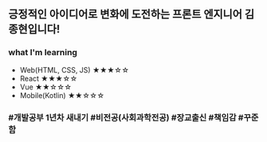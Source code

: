 ## 긍정적인 아이디어로 변화에 도전하는 프론트 엔지니어 김종현입니다!
### what I'm learning
 - Web(HTML, CSS, JS) ★★★☆☆
 - React ★★★☆☆
 - Vue ★★☆☆☆
 - Mobile(Kotlin) ★★☆☆☆
### #개발공부 1년차 새내기 #비전공(사회과학전공) #장교출신 #책임감 #꾸준함 #
